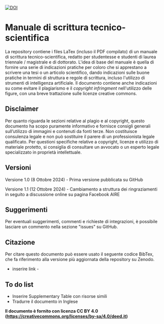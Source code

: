 [![DOI](https://zenodo.org/badge/869538141.svg)](https://doi.org/10.5281/zenodo.13923759)

# Manuale di scrittura tecnico-scientifica
La repository contiene i files LaTex (incluso il PDF compilato) di un manuale di scrittura tecnico-scientifica, redatto per studentesse e studenti di laurea triennale / magistrale e di dottorato. L'idea di base del manuale è quella di fornire una serie di indicazioni pratiche per coloro che si apprestano a scrivere una tesi o un articolo scientifico, dando indicazioni sulle buone pratiche in termini di struttura e regole di scrittura, incluso l'utilizzo di strumenti di intelligenza artificiale. Il documento contiene anche indicazioni su come evitare il plagiarismo e il *copyright infringment* nell'utilizzo delle figure, con una breve trattazione sulle licenze creative commons.

## Disclaimer
Per quanto riguarda le sezioni relative al plagio e al copyright, questo documento ha scopo puramente informativo e fornisce consigli generali sull’utilizzo di immagini e contenuti da fonti terze. Non costituisce consulenza legale e non può sostituire il parere di un professionista legale qualificato. Per questioni specifiche relative a copyright, licenze e utilizzo di materiale protetto, si consiglia di consultare un avvocato o un esperto legale specializzato in proprietà intellettuale.

## Versioni
Versione 1.0 (8 Ottobre 2024) - Prima versione pubblicata su GitHub

Versione 1.1 (12 Ottobre 2024) - Cambiamento a struttura dei ringraziamenti in seguito a discussione online su pagina Facebook AIRE

## Suggerimenti
Per eventuali suggerimenti, commenti e richieste di integrazioni, è possibile lasciare un commento nella sezione "issues" su GitHub.

## Citazione
Per citare questo documento può essere usato il seguente codice BibTex, che fa riferimento alla versione più aggiornata della repository su Zenodo.
- inserire link -

## To do list
- Inserire Supplementary Table con risorse simili
- Tradurre il documento in Inglese

**Il documento è fornito con licenza CC BY 4.0 (https://creativecommons.org/licenses/by-sa/4.0/deed.it)**


